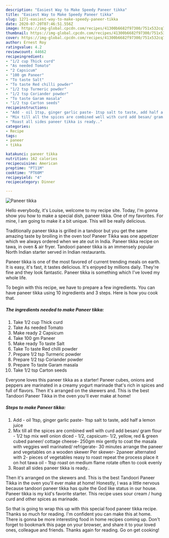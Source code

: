 ```yaml
---
description: "Easiest Way to Make Speedy Paneer tikka"
title: "Easiest Way to Make Speedy Paneer tikka"
slug: 1271-easiest-way-to-make-speedy-paneer-tikka
date: 2020-07-20T07:46:51.556Z
image: https://img-global.cpcdn.com/recipes/41300b6682f97300/751x532cq70/paneer-tikka-recipe-main-photo.jpg
thumbnail: https://img-global.cpcdn.com/recipes/41300b6682f97300/751x532cq70/paneer-tikka-recipe-main-photo.jpg
cover: https://img-global.cpcdn.com/recipes/41300b6682f97300/751x532cq70/paneer-tikka-recipe-main-photo.jpg
author: Ernest Roy
ratingvalue: 4.2
reviewcount: 44662
recipeingredient:
- "1/2 cup Thick curd"
- "As needed Tomato"
- "2 Capsicum"
- "100 gm Paneer"
- "To taste Salt"
- "To taste Red chilli powder"
- "1/2 tsp Turmeric powder"
- "1/2 tsp Coriander powder"
- "To taste Garam masala"
- "1/2 tsp Carton seeds"
recipeinstructions:
- "Add - oil 1tsp, ginger garlic paste- 1tsp salt to taste, add half a lemon juice"
- "Mix till all the spices are combined well with curd add besan/ gram flour - 1/2 tsp mix well onion diced - 1/2, capsicum- 1/2, yellow, red &amp; green cubed paneer/ cottage cheese- 250gm mix gently to coat the masala with veggies well marinated/ refrigerate- 30 minutes arrange the paneer and vegetables on a wooden skewer Per skewer- 2paneer alternated with 2- pieces of vegetables reasy to roast repeat the process place it on hot tawa oil - 1tsp roast on medium flame rotate often to cook evenly"
- "Roast all sides paneer tikka is ready.."
categories:
- Recipe
tags:
- paneer
- tikka

katakunci: paneer tikka 
nutrition: 162 calories
recipecuisine: American
preptime: "PT11M"
cooktime: "PT60M"
recipeyield: "4"
recipecategory: Dinner

---
```



![Paneer tikka](https://img-global.cpcdn.com/recipes/41300b6682f97300/751x532cq70/paneer-tikka-recipe-main-photo.jpg)

Hello everybody, it's Louise, welcome to my recipe site. Today, I'm gonna show you how to make a special dish, paneer tikka. One of my favorites. For mine, I am going to make it a bit unique. This will be really delicious.

Traditionally paneer tikka is grilled in a tandoor but you get the same amazing taste by broiling in the oven too! Paneer Tikka was one appetizer which we always ordered when we ate out in India. Paneer tikka recipe on tawa, in oven &amp; air fryer. Tandoori paneer tikka is an immensely popular North Indian starter served in Indian restaurants.

Paneer tikka is one of the most favored of current trending meals on earth. It is easy, it's fast, it tastes delicious. It's enjoyed by millions daily. They're fine and they look fantastic. Paneer tikka is something which I've loved my whole life.


To begin with this recipe, we have to prepare a few ingredients. You can have paneer tikka using 10 ingredients and 3 steps. Here is how you cook that.

<!--inarticleads1-->

##### The ingredients needed to make Paneer tikka:

1. Take 1/2 cup Thick curd
1. Take As needed Tomato
1. Make ready 2 Capsicum
1. Take 100 gm Paneer
1. Make ready To taste Salt
1. Take To taste Red chilli powder
1. Prepare 1/2 tsp Turmeric powder
1. Prepare 1/2 tsp Coriander powder
1. Prepare To taste Garam masala
1. Take 1/2 tsp Carton seeds


Everyone loves this paneer tikka as a starter! Paneer cubes, onions and peppers are marinated in a creamy yogurt marinade that&#39;s rich in spices and full of flavors. Then it&#39;s arranged on the skewers and. This is the best Tandoori Paneer Tikka in the oven you&#39;ll ever make at home! 

<!--inarticleads2-->

##### Steps to make Paneer tikka:

1. Add - oil 1tsp, ginger garlic paste- 1tsp salt to taste, add half a lemon juice
1. Mix till all the spices are combined well with curd add besan/ gram flour - 1/2 tsp mix well onion diced - 1/2, capsicum- 1/2, yellow, red &amp; green cubed paneer/ cottage cheese- 250gm mix gently to coat the masala with veggies well marinated/ refrigerate- 30 minutes arrange the paneer and vegetables on a wooden skewer Per skewer- 2paneer alternated with 2- pieces of vegetables reasy to roast repeat the process place it on hot tawa oil - 1tsp roast on medium flame rotate often to cook evenly
1. Roast all sides paneer tikka is ready..


Then it&#39;s arranged on the skewers and. This is the best Tandoori Paneer Tikka in the oven you&#39;ll ever make at home! Honestly, I was a little nervous because tandoori paneer tikka has quite the God like status in our house. Paneer tikka is my kid&#39;s favorite starter. This recipe uses sour cream / hung curd and other spices as marinade. 

So that is going to wrap this up with this special food paneer tikka recipe. Thanks so much for reading. I'm confident you can make this at home. There is gonna be more interesting food in home recipes coming up. Don't forget to bookmark this page on your browser, and share it to your loved ones, colleague and friends. Thanks again for reading. Go on get cooking!
